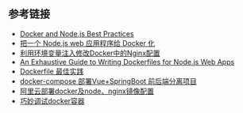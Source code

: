 
## 参考链接
+ [Docker and Node.js Best Practices](https://github.com/nodejs/docker-node/blob/master/docs/BestPractices.md#cmd)
+ [把一个 Node.js web 应用程序给 Docker 化](https://nodejs.org/zh-cn/docs/guides/nodejs-docker-webapp/)
+ [利用环境变量注入修改Docker中的Nginx配置
](https://note.qidong.name/2019/03/inject-env-to-nginx-docker/)
+ [An Exhaustive Guide to Writing Dockerfiles for Node.js Web Apps
](https://blog.hasura.io/an-exhaustive-guide-to-writing-dockerfiles-for-node-js-web-apps-bbee6bd2f3c4/)
+ [Dockerfile 最佳实践](https://yeasy.gitbooks.io/docker_practice/appendix/best_practices.html)
+ [docker-compose 部署Vue+SpringBoot 前后端分离项目](https://zhengqing.blog.csdn.net/article/details/103068220)
+ [阿里云部署docker及node、nginx镜像配置](https://segmentfault.com/a/1190000021131082)
+ [巧妙调试docker容器
](https://jeremyxu2010.github.io/2019/04/%E5%B7%A7%E5%A6%99%E8%B0%83%E8%AF%95docker%E5%AE%B9%E5%99%A8/)